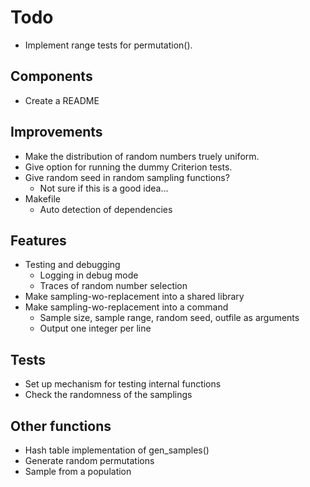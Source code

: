 # Todo

* Implement range tests for permutation().

## Components

* Create a README


## Improvements

* Make the distribution of random numbers truely uniform.
* Give option for running the dummy Criterion tests.
* Give random seed in random sampling functions?
  * Not sure if this is a good idea...
* Makefile
  * Auto detection of dependencies


## Features

* Testing and debugging
  * Logging in debug mode
  * Traces of random number selection
* Make sampling-wo-replacement into a shared library
* Make sampling-wo-replacement into a command
  * Sample size, sample range, random seed, outfile as arguments
  * Output one integer per line


## Tests

* Set up mechanism for testing internal functions
* Check the randomness of the samplings


## Other functions

* Hash table implementation of gen_samples()
* Generate random permutations
* Sample from a population
